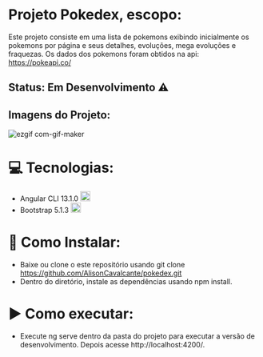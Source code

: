 # Projeto Pokedex, escopo:
 Este projeto consiste em uma lista de pokemons exibindo inicialmente os pokemons por página e seus detalhes, evoluções, mega evoluções e fraquezas. Os dados dos pokemons foram obtidos na api: https://pokeapi.co/

## Status: Em Desenvolvimento :warning:

## Imagens do Projeto:

![ezgif com-gif-maker](https://user-images.githubusercontent.com/37057178/172865265-58f34141-2dc6-4043-960f-d6b05bdb5a69.gif)

# :computer: Tecnologias:
- Angular CLI 13.1.0  <img src="https://cdn.jsdelivr.net/gh/devicons/devicon/icons/angularjs/angularjs-original.svg" width="20" height="20" />
- Bootstrap 5.1.3  <img src="https://cdn.jsdelivr.net/gh/devicons/devicon/icons/bootstrap/bootstrap-original.svg" width="20" height="20" />
          
# :hammer: Como Instalar:
- Baixe ou clone o este repositório usando git clone 
https://github.com/AlisonCavalcante/pokedex.git
- Dentro do diretório, instale as dependências usando npm install.

# :arrow_forward: Como executar:
- Execute ng serve dentro da pasta do projeto para executar a versão de desenvolvimento. 
Depois acesse http://localhost:4200/. 
